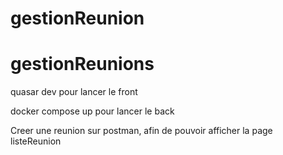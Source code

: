 ﻿# gestionReunion
# gestionReunions

quasar dev pour lancer le front

docker compose up pour lancer le back

Creer une reunion sur postman, afin de pouvoir afficher la page listeReunion
